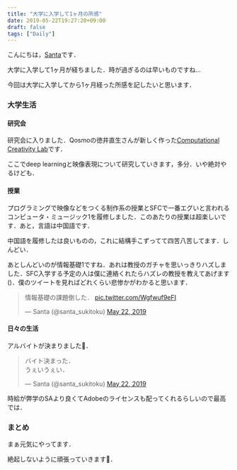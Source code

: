 ```yaml
---
title: "大学に入学して1ヶ月の所感"
date: 2019-05-22T19:27:20+09:00
draft: false
tags: ["Daily"]
---
```


こんにちは，[Santa](https://twitter.com/santa_sukitoku)です．

大学に入学して1ヶ月が経ちました．時が過ぎるのは早いものですね…

今回は大学に入学してから1ヶ月経った所感を記したいと思います．

### 大学生活

#### 研究会

研究会に入りました．Qosmoの徳井直生さんが新しく作った[Computational Creativity Lab](https://medium.com/@naotokui/2019年4月-computational-creativity-labが始まります-at-sfc-815b65a733cb)です．

ここでdeep learningと映像表現について研究していきます，多分．いや絶対やるけども．

#### 授業­

プログラミングで映像などをつくる制作系の授業とSFCで一番エグいと言われるコンピュータ・ミュージック1を履修しました．このあたりの授業は超楽しいです．あと，言語は中国語です．

中国語を履修したは良いものの，これに結構手こずってて四苦八苦してます．しんどい．

あとしんどいのが情報基礎1ですね．あれは教授のガチャを思いっきりハズしました．SFC入学する予定の人は僕に連絡くれたらハズレの教授を教えてあげます()．僕のツイートを見ればどれくらい悲惨かがわかると思います．

<blockquote class="twitter-tweet" data-lang="en"><p lang="ja" dir="ltr">情報基礎の課題倒した． <a href="https://t.co/Wgfwuf9eFI">pic.twitter.com/Wgfwuf9eFI</a></p>&mdash; Santa (@santa_sukitoku) <a href="https://twitter.com/santa_sukitoku/status/1131063118040223744?ref_src=twsrc%5Etfw">May 22, 2019</a></blockquote>
<script async src="https://platform.twitter.com/widgets.js" charset="utf-8"></script>

#### 日々の生活

アルバイトが決まりました👏．

<blockquote class="twitter-tweet" data-lang="en"><p lang="ja" dir="ltr">バイト決まった．<br>うぇいうぇい．</p>&mdash; Santa (@santa_sukitoku) <a href="https://twitter.com/santa_sukitoku/status/1131128732213628928?ref_src=twsrc%5Etfw">May 22, 2019</a></blockquote>
<script async src="https://platform.twitter.com/widgets.js" charset="utf-8"></script>

時給が弊学のSAより良くてAdobeのライセンスも配ってくれるらしいので最高では．

### まとめ

まぁ元気にやってます．

絶起しないように頑張っていきます💪．